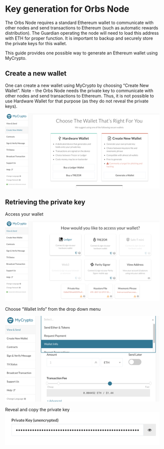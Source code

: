 # Key generation for Orbs Node
The Orbs Node requires a standard Ethereum wallet to communicate with other nodes and send transactions to Ethereum (such as automatic rewards distribution). The Guardian operating the node will need to load this address with ETH for proper function. 
It is important to backup and securely store the private keys for this wallet. 

This guide provides one possible way to generate an Ethereum wallet using MyCrypto.

## Create a new wallet
One can create a new wallet using MyCrypto by choosing “Create New Wallet”.
Note - the Orbs Node needs the private key to communicate with other nodes and send transactions to Ethereum. Thus, it is not possible to use Hardware Wallet for that purpose (as they do not reveal the private keys).


![](1_create.png)

## Retrieving the private key
Access your wallet

![](2_access.png)

Choose “Wallet Info” from the drop down menu

![](3_wallet_info.png)


Reveal and copy the private key
![](4_key.png)

